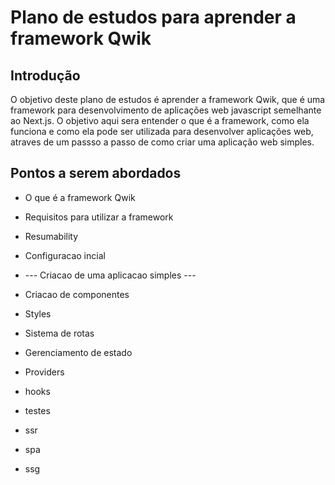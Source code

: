 # Plano de estudos para aprender a framework Qwik

## Introdução

O objetivo deste plano de estudos é aprender a framework Qwik, que é uma framework para desenvolvimento de aplicações web javascript semelhante ao Next.js. 
O objetivo aqui sera entender o que é a framework, como ela funciona e como ela pode ser utilizada para desenvolver aplicações web, atraves de um passso a passo de como criar uma aplicação web simples.

## Pontos a serem abordados

- O que é a framework Qwik
- Requisitos para utilizar a framework
- Resumability
- Configuracao incial
  
- --- Criacao de uma aplicacao simples ---
  
- Criacao de componentes
- Styles
- Sistema de rotas
- Gerenciamento de estado
- Providers
- hooks
- testes
- ssr
- spa
- ssg
